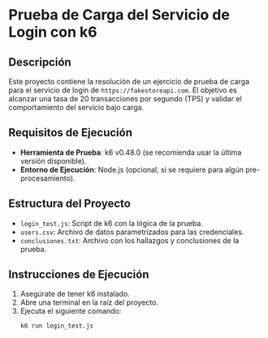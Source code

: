 # Prueba de Carga del Servicio de Login con k6

## Descripción
Este proyecto contiene la resolución de un ejercicio de prueba de carga para el servicio de login de `https://fakestoreapi.com`. El objetivo es alcanzar una tasa de 20 transacciones por segundo (TPS) y validar el comportamiento del servicio bajo carga.

## Requisitos de Ejecución
- **Herramienta de Prueba**: k6 v0.48.0 (se recomienda usar la última versión disponible).
- **Entorno de Ejecución**: Node.js (opcional, si se requiere para algún pre-procesamiento).

## Estructura del Proyecto
- `login_test.js`: Script de k6 con la lógica de la prueba.
- `users.csv`: Archivo de datos parametrizados para las credenciales.
- `conclusiones.txt`: Archivo con los hallazgos y conclusiones de la prueba.

## Instrucciones de Ejecución
1.  Asegúrate de tener k6 instalado.
2.  Abre una terminal en la raíz del proyecto.
3.  Ejecuta el siguiente comando:
    ```bash
    k6 run login_test.js
    ```